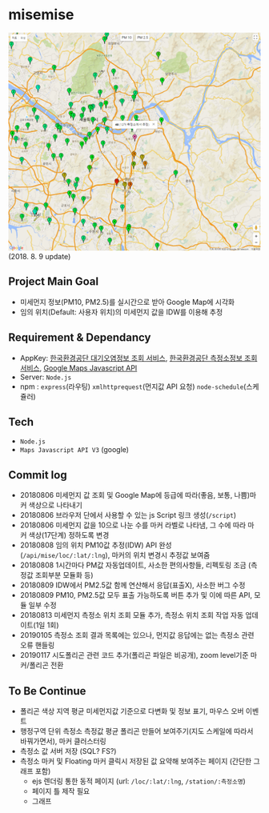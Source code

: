 # **misemise**
![alt text](/sample.png)
(2018. 8. 9 update)

## Project Main Goal
* 미세먼지 정보(PM10, PM2.5)를 실시간으로 받아 Google Map에 시각화  
* 임의 위치(Default: 사용자 위치)의 미세먼지 값을 IDW를 이용해 추정  

## Requirement & Dependancy
* AppKey: [한국환경공단 대기오염정보 조회 서비스](https://www.data.go.kr/dataset/15000581/openapi.do), [한국환경공단 측정소정보 조회 서비스](https://www.data.go.kr/dataset/15000660/openapi.do), [Google Maps Javascript API](https://developers.google.com/maps/documentation/javascript/tutorial)  
* Server: `Node.js`  
* npm : `express`(라우팅) `xmlhttprequest`(먼지값 API 요청) `node-schedule`(스케쥴러)  

## Tech
* `Node.js`
* `Maps Javascript API V3` (google)

## Commit log
* 20180806 미세먼지 값 조회 및 Google Map에 등급에 따라(좋음, 보통, 나쁨)마커 색상으로 나타내기  
* 20180806 브라우저 단에서 사용할 수 있는 js Script 링크 생성(`/script`)
* 20180806 미세먼지 값을 10으로 나눈 수를 마커 라벨로 나타냄, 그 수에 따라 마커 색상(17단계) 정하도록 변경  
* 20180808 임의 위치 PM10값 추정(IDW) API 완성(`/api/mise/loc/:lat/:lng`), 마커의 위치 변경시 추정값 보여줌
* 20180808 1시간마다 PM값 자동업데이트, 사소한 편의사항들, 리펙토링 조금 (측정값 조회부분 모듈화 등)
* 20180809 IDW에서 PM2.5값 함께 연산해서 응답(표출X), 사소한 버그 수정
* 20180809 PM10, PM2.5값 모두 표출 가능하도록 버튼 추가 및 이에 따른 API, 모듈 일부 수정
* 20180813 미세먼지 측정소 위치 조회 모듈 추가, 측정소 위치 조회 작업 자동 업데이트(1일 1회)
* 20190105 측정소 조회 결과 목록에는 있으나, 먼지값 응답에는 없는 측정소 관련 오류 핸들링
* 20190117 시도폴리곤 관련 코드 추가(폴리곤 파일은 비공개), zoom level기준 마커/폴리곤 전환

## To Be Continue
* 폴리곤 색상 지역 평균 미세먼지값 기준으로 다변화 및 정보 표기, 마우스 오버 이벤트
* 행정구역 단위 측정소 측정값 평균 폴리곤 만들어 보여주기(지도 스케일에 따라서 바꿔가면서), 마커 클러스터링
* 측정소 값 서버 저장 (SQL? FS?)
* 측정소 마커 및 Floating 마커 클릭시 저장된 값 요약해 보여주는 페이지 (간단한 그래프 포함)
  - ejs 렌더링 통한 동적 페이지 (url: `/loc/:lat/:lng`, `/station/:측정소명`)
  - 페이지 틀 제작 필요
  - 그래프
